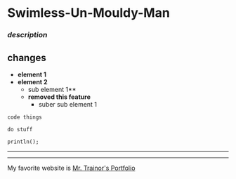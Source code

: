 # Swimless-Un-Mouldy-Man
### *description*

## changes
- **element 1**
- **element 2**
    - sub element 1**
    - **removed this feature**
        - suber sub element 1

`code things`

`do stuff`

`println();`

---
***

My favorite website is [Mr. Trainor's Portfolio](bentrainor.com)